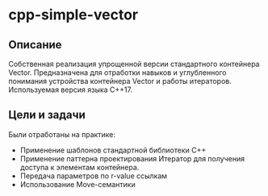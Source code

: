 # cpp-simple-vector

## Описание

Собственная реализация упрощенной версии стандартного контейнера Vector.
Предназначена для отработки навыков и углубленного понимания устройства контейнера Vector и работы итераторов.
Используемая версия языка C++17.

## Цели и задачи 

Были отработаны на практике:
- Применение шаблонов стандартной библиотеки C++
- Применение паттерна проектирования Итератор для получения доступа к элементам контейнера.
- Передача параметров по r-value ссылкам
- Использование Move-семантики
